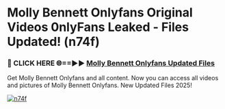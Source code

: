 # Molly Bennett Onlyfans Original Videos 0nlyFans Leaked - Files Updated! (n74f)

<h3>🔴 CLICK HERE 🌐==►► <a href="https://tinyurl.com/2jnfzry5" rel="nofollow">Molly Bennett Onlyfans Updated Files</a></h3>

Get Molly Bennett Onlyfans and all content. Now you can access all videos and pictures of Molly Bennett Onlyfans. New Updated Files 2025!

[![n74f](https://i.imgur.com/GyGTBgg.gif)](https://tinyurl.com/2jnfzry5)
